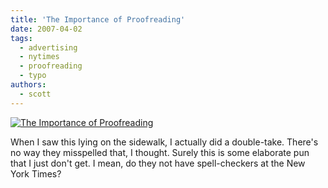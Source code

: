 ```yaml
---
title: 'The Importance of Proofreading'
date: 2007-04-02
tags:
  - advertising
  - nytimes
  - proofreading
  - typo
authors:
  - scott
---
```


[![The Importance of Proofreading](/images/444158907_3bf11eda13.jpg)](http://www.flickr.com/photos/spaceninja/444158907/)

When I saw this lying on the sidewalk, I actually did a double-take. There's no way they misspelled that, I thought. Surely this is some elaborate pun that I just don't get. I mean, do they not have spell-checkers at the New York Times?

